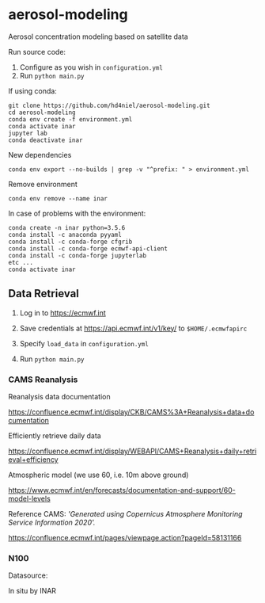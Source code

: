 # aerosol-modeling
Aerosol concentration modeling based on satellite data

Run source code:
1. Configure as you wish in `configuration.yml`
2. Run `python main.py`

If using conda:
```
git clone https://github.com/hd4niel/aerosol-modeling.git
cd aerosol-modeling
conda env create -f environment.yml
conda activate inar
jupyter lab
conda deactivate inar
```
New dependencies
```
conda env export --no-builds | grep -v "^prefix: " > environment.yml
```
Remove environment
```
conda env remove --name inar
```
In case of problems with the environment:
```
conda create -n inar python=3.5.6
conda install -c anaconda pyyaml
conda install -c conda-forge cfgrib
conda install -c conda-forge ecmwf-api-client
conda install -c conda-forge jupyterlab
etc ...
conda activate inar
```

## Data Retrieval

1. Log in to https://ecmwf.int

2. Save credentials at https://api.ecmwf.int/v1/key/ to `$HOME/.ecmwfapirc`

3. Specify `load_data` in `configuration.yml`

4. Run `python main.py`

### CAMS Reanalysis

Reanalysis data documentation

https://confluence.ecmwf.int/display/CKB/CAMS%3A+Reanalysis+data+documentation

Efficiently retrieve daily data

https://confluence.ecmwf.int/display/WEBAPI/CAMS+Reanalysis+daily+retrieval+efficiency

Atmospheric model (we use 60, i.e. 10m above ground)

https://www.ecmwf.int/en/forecasts/documentation-and-support/60-model-levels

Reference CAMS: _'Generated using Copernicus Atmosphere Monitoring Service Information 2020'._

https://confluence.ecmwf.int/pages/viewpage.action?pageId=58131166  

### N100

Datasource:

In situ by INAR
